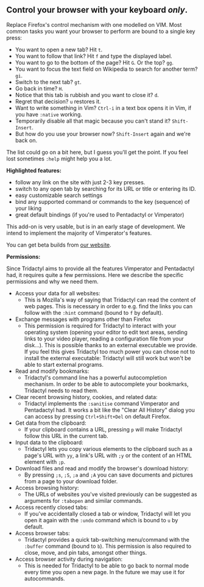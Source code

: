 ## Control your browser with your keyboard *only*.

Replace Firefox's control mechanism with one modelled on VIM.
Most common tasks you want your browser to perform are bound to a single key
press:

- You want to open a new tab? Hit `t`.
- You want to follow that link? Hit `f` and type the displayed label.
- You want to go to the bottom of the page? Hit `G`. Or the top? `gg`.
- You want to focus the text field on Wikipedia to search for another term? `gi`.
- Switch to the next tab? `gt`.
- Go back in time? `H`.
- Notice that this tab is rubbish and you want to close it? `d`.
- Regret that decision? `u` restores it.
- Want to write something in Vim? `Ctrl-i` in a text box opens it in Vim, if 
you have `:native` working.
- Temporarily disable all that magic because you can't stand it? `Shift-Insert`.
- But how do you use your browser now? `Shift-Insert` again and we're back on.

The list could go on a bit here, but I guess you'll get the point. If you feel
lost sometimes `:help` might help you a lot.

**Highlighted features:**

 - follow any link on the site with just 2-3 key presses.
 - switch to any open tab by searching for its URL or title or entering its ID.
 - easy customizable search settings
 - bind any supported command or commands to the key (sequence) of your liking
 - great default bindings (if you're used to Pentadactyl or Vimperator)

This add-on is very usable, but is in an early stage of development. We intend
to implement the majority of Vimperator's features.

You can get beta builds from [our website][betas].

**Permissions:**

Since Tridactyl aims to provide all the features Vimperator and Pentadactyl
had, it requires quite a few permissions. Here we describe the specific
permissions and why we need them.

 - Access your data for all websites:
   * This is Mozilla's way of saying that Tridactyl can read the content of web
     pages. This is necessary in order to e.g. find the links you can follow
     with the `:hint` command (bound to `f` by default).
 - Exchange messages with programs other than Firefox
   * This permission is required for Tridactyl to interact with your
     operating system (opening your editor to edit text areas, sending links to
     your video player, reading a configuration file from your disk...). This
     is possible thanks to an external executable we provide. If you feel this
     gives Tridactyl too much power you can chose not to install the external
     executable: Tridactyl will still work but won't be able to start external
     programs.
 - Read and modify bookmarks:
   * Tridactyl's command line has a powerful autocompletion mechanism. In
     order to be able to autocomplete your bookmarks, Tridactyl needs to read
     them.
 - Clear recent browsing history, cookies, and related data:
   * Tridactyl implements the `:sanitise` command Vimperator and Pentadactyl
     had. It works a bit like the "Clear All History" dialog you can access by
     pressing `Ctrl+Shift+Del` on default Firefox.
 - Get data from the clipboard:
   * If your clipboard contains a URL, pressing `p` will make Tridactyl follow
     this URL in the current tab.
 - Input data to the clipboard:
   * Tridactyl lets you copy various elements to the clipboard such as a page's
     URL with `yy`, a link's URL with `;y` or the content of an HTML element
     with `;p`.
 - Download files and read and modify the browser's download history:
   * By pressing `;s`, `;S`, `;a` and `;A` you can save documents and pictures
     from a page to your download folder.
 - Access browsing history:
   * The URLs of websites you've visited previously can be suggested as
     arguments for `:tabopen` and similar commands.
 - Access recently closed tabs:
   * If you've accidentally closed a tab or window, Tridactyl will let you open
     it again with the `:undo` command which is bound to `u` by default.
 - Access browser tabs:
   * Tridactyl provides a quick tab-switching menu/command with the `:buffer`
     command (bound to `b`). This permission is also required to close, move,
     and pin tabs, amongst other things.
 - Access browser activity during navigation:
   * This is needed for Tridactyl to be able to go back to normal mode every
     time you open a new page. In the future we may use it for autocommands.

[betas]: https://tridactyl.cmcaine.co.uk/betas/?sort=time&order=desc
